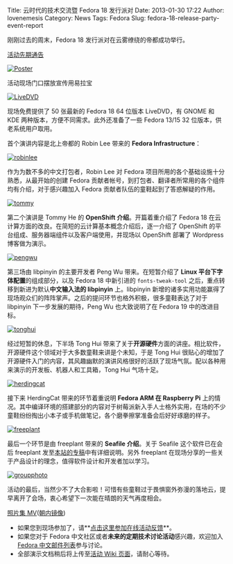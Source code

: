 Title: 云时代的技术交流暨 Fedora 18 发行派对
Date: 2013-01-30 17:22
Author: lovenemesis
Category: News
Tags: Fedora
Slug: fedora-18-release-party-event-report

刚刚过去的周末，Fedora 18 发行派对在云雾缭绕的帝都成功举行。

[活动先期通告](http://linuxtoy.org/archives/fedora-18-release-party-announcement.html)

[![](http://lt-file.b0.upaiyun.com/files/2013/01/DSC073921-166x250.jpg "Poster")](http://lt-file.b0.upaiyun.com/files/2013/01/DSC073921.jpg)

活动现场门口摆放宣传用易拉宝

[![](http://lt-file.b0.upaiyun.com/files/2013/01/DSC07443-166x250.jpg "LiveDVD")](http://lt-file.b0.upaiyun.com/files/2013/01/DSC07443.jpg)

现场免费提供了 50 张最新的 Fedora 18 64 位版本 LiveDVD，有 GNOME 和 KDE
两种版本，方便不同需求。此外还准备了一些 Fedora 13/15 32
位版本，供老系统用户取用。

首个演讲内容是北上帝都的 Robin Lee 带来的 **Fedora Infrastructure**：

[![](http://lt-file.b0.upaiyun.com/files/2013/01/DSC074033-300x199.jpg "robinlee")](http://lt-file.b0.upaiyun.com/files/2013/01/DSC074033.jpg)

作为为数不多的中文打包者，Robin Lee 对 Fedora
项目所用的各个基础设施十分熟悉，从最开始的创建 Fedora
贡献者帐号，到打包者、翻译者所常用的各个组件均有介绍，对于感兴趣加入
Fedora 贡献者队伍的童鞋起到了答惑解疑的作用。

[![](http://lt-file.b0.upaiyun.com/files/2013/01/tommy-300x199.jpg "tommy")](http://lt-file.b0.upaiyun.com/files/2013/01/tommy.jpg)

第二个演讲是 Tommy He 的 **OpenShift 介绍**。开篇着重介绍了 Fedora 18
在云计算方面的改良。在简短的云计算基本概念介绍后，逐一介绍了 OpenShift
的平台组成、服务器端组件以及客户端使用，并现场以 OpenShift 部署了
Wordpress 博客做为演示。

[![](http://lt-file.b0.upaiyun.com/files/2013/01/pengwu-300x199.jpg "pengwu")](http://lt-file.b0.upaiyun.com/files/2013/01/pengwu.jpg)

第三场由 libpinyin 的主要开发者 Peng Wu 带来。在短暂介绍了 **Linux
平台下字体配置**的组成部分，以及 Fedora 18 中新引进的 `fonts-tweak-tool`
之后，重点转移到新进为默认**中文输入法的 libpinyin** 上。libpinyin
新增的诸多实用功能赢得了现场观众们的阵阵掌声。之后的提问环节也格外积极，很多童鞋表达了对于
libpinyin 下一步发展的期待，Peng Wu 也大致说明了在 Fedora 19
中的改进目标。

[![](http://lt-file.b0.upaiyun.com/files/2013/01/tonghui-166x250.jpg "tonghui")](http://lt-file.b0.upaiyun.com/files/2013/01/tonghui.jpg)

经过短暂的休息，下半场 Tong Hui
带来了关于**开源硬件**方面的讲座。相比软件，开源硬件这个领域对于大多数童鞋来讲是个未知，于是
Tong Hui
很贴心的增加了开源硬件入门的内容，其风趣幽默的演讲风格很好的活跃了现场气氛。配以各种用来演示的开发板、机器人和工具箱，Tong
Hui 气场十足。

[![](http://lt-file.b0.upaiyun.com/files/2013/01/herdingcat-300x199.jpg "herdingcat")](http://lt-file.b0.upaiyun.com/files/2013/01/herdingcat.jpg)

接下来 HerdingCat 带来的环节着重说明 **Fedora ARM 在 Raspberry Pi**
上的情况。其中编译环境的搭建部分的内容对于树莓派新入手人士格外实用，在场的不少童鞋纷纷掏出小本子或手机做笔记，各个磨拳擦掌准备会后好好琢磨的样子。

[![](http://lt-file.b0.upaiyun.com/files/2013/01/freeplant-300x199.jpg "freeplant")](http://lt-file.b0.upaiyun.com/files/2013/01/freeplant.jpg)

最后一个环节是由 freeplant 带来的 **Seafile 介绍**。关于 Seafile
这个软件已在会后 freeplant
发至[本站的专稿](http://linuxtoy.org/archives/seafile-a-dropbox-alternative-targeting-teamwork.html)中有详细说明。另外
freeplant
在现场分享的一些关于产品设计的理念，值得软件设计和开发者加以学习。

[![](http://lt-file.b0.upaiyun.com/files/2013/01/groupphoto1-300x199.jpg "groupphoto")](http://lt-file.b0.upaiyun.com/files/2013/01/groupphoto1.jpg)

活动的最后，当然少不了大合影啦！可惜有些童鞋过于畏惧窗外弥漫的落地云，提早离开了会场，衷心希望下一次能在晴朗的天气再度相会。

[照片集
MV](http://youtu.be/tB1iD1SmQB8)([朝内镜像](http://v.youku.com/v_show/id_XNTA5MTc4MzEy.html))

-   如果您到现场参加了，请**[点击这里参加在线活动反馈](http://www.surveymonkey.com/s/RWYQZDV)**。
-   如果您对于 Fedora
    中文社区或者**未来的定期技术讨论活动**感兴趣，欢迎加入 [Fedora
    中文邮件列表](https://admin.fedoraproject.org/mailman/listinfo/chinese)参与讨论。
-   全部演示文档稍后将上传至[活动 Wiki
    页面](https://fedoraproject.org/wiki/Release_Party_F18_Beijing)，请耐心等待。

